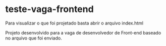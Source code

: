 # teste-vaga-frontend

Para visualizar o que foi projetado basta abrir o arquivo index.html

Projeto desenvolvido para a vaga de desenvolvedor de Front-end baseado no arquivo que foi enviado.
